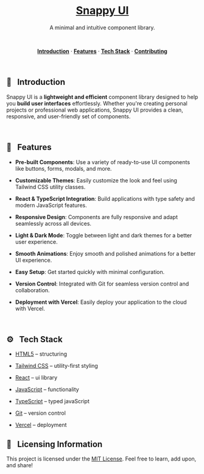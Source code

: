 <a href="https://snappy-ui-nu.vercel.app/">
  <h1 align="center">Snappy UI</h1>
</a>

<p align="center">
  A minimal and intuitive component library.
</p>

<br>

<p align="center">
  <a href="#introduction"><strong>Introduction</strong></a>
  ·&nbsp;<a href="#features"><strong>Features</strong></a>
  ·&nbsp;<a href="#tech-stack"><strong>Tech Stack</strong></a>
  ·&nbsp;<a href="#contributing"><strong>Contributing</strong></a>
</p>
<br>

## <a name="introduction">📌 &nbsp; Introduction</a>

Snappy UI is a **lightweight and efficient** component library designed to help you **build user interfaces** effortlessly. Whether you're creating personal projects or professional web applications, Snappy UI provides a clean, responsive, and user-friendly set of components.

<br>

## <a name="features">🚀 &nbsp; Features</a>

- **Pre-built Components**: Use a variety of ready-to-use UI components like buttons, forms, modals, and more.

- **Customizable Themes**: Easily customize the look and feel using Tailwind CSS utility classes.

- **React & TypeScript Integration**: Build applications with type safety and modern JavaScript features.

- **Responsive Design**: Components are fully responsive and adapt seamlessly across all devices.

- **Light & Dark Mode**: Toggle between light and dark themes for a better user experience.

- **Smooth Animations**: Enjoy smooth and polished animations for a better UI experience.

- **Easy Setup**: Get started quickly with minimal configuration.

- **Version Control**: Integrated with Git for seamless version control and collaboration.

- **Deployment with Vercel**: Easily deploy your application to the cloud with Vercel.

<br>

## <a name="tech-stack">⚙️ &nbsp; Tech Stack</a>

- [HTML5](https://developer.mozilla.org/en-US/docs/Web/HTML) – structuring

- [Tailwind CSS](https://tailwindcss.com/) – utility-first styling

- [React](https://reactjs.org/) – ui library

- [JavaScript](https://developer.mozilla.org/en-US/docs/Web/JavaScript) – functionality

- [TypeScript](https://www.typescriptlang.org/) – typed javaScript

- [Git](https://git-scm.com/) – version control

- [Vercel](https://vercel.com/) – deployment

## 🪪&nbsp;&nbsp; Licensing Information

This project is licensed under the [MIT License](./). Feel free to learn, add upon, and share!